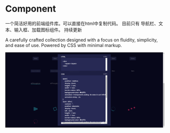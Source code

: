 # Component
一个简洁好用的前端组件库。可以直接在html中复制代码。
目前只有 导航栏、文本、输入框、加载图标组件。
持续更新

A carefully crafted collection designed with a focus on fluidity, simplicity, and ease of use. Powered by CSS with minimal markup.

![image](https://github.com/1343322562/Component/blob/master/readmeImg/redmeImg.jpg)
